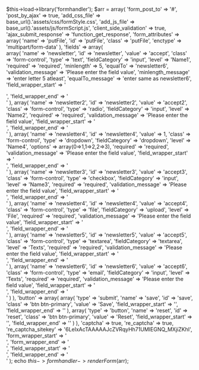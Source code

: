 $this->load->library('formhandler');
		$arr = array(
			'form_post_to'				=>	'#',
			'post_by_ajax'				=>	true,
			'add_css_file'				=>	base_url().'assets/css/formStyle.css',
			'add_js_file'				=>	base_url().'assets/js/formScript.js',
			'client_side_validation'	=>	true,
			'ajax_submit_response'		=>	'function_get_response',
			'form_attributes'			=>	array(
				'name'				=>	'putFile',
				'id'				=>	'putFile',
				'class'				=>	'putFile',
				'enctype'			=>	'multipart/form-data'
			),
			'fields'					=>	array(	
					array(
						'name'          		=> 'newsletter',
						'id'            		=> 'newsletter',
						'value'         		=> 'accept',
						'class'       			=> 'form-control',
						'type'         			=> 'text',
						'fieldCategory'			=> 'input',
						'level'					=> 'Name1',
						'required'				=> 'required',
						'minlength'				=>	5,
						'equalTo'				=>	'newsletter6',
						'validation_message'	=>	'Please enter the field value',
						'minlength_message'		=>	'enter letter 5 atleast',
						'equalTo_message'		=>	'enter same as newsletter6',
						'field_wrapper_start'	=>	'<div class="form-group">',
						'field_wrapper_end'		=>	'</div>'
					),
					array(
						'name'          		=> 'newsletter2',
						'id'            		=> 'newsletter2',
						'value'         		=> 'accept2',
						'class'       			=> 'form-control',
						'type'         			=> 'radio',
						'fieldCategory'			=> 'input',
						'level'					=> 'Name2',
						'required'				=> 'required',
						'validation_message'	=>	'Please enter the field value',
						'field_wrapper_start'	=>	'<div class="form-group form-check">',
						'field_wrapper_end'		=>	'</div>'
					),
					array(
						'name'          		=> 'newsletter4',
						'id'            		=> 'newsletter4',
						'value'         		=> 1,
						'class'       			=> 'form-control',
						'type'         			=> 'dropdown',
						'fieldCategory'			=> 'dropdown',
						'level'					=> 'Name4',
						'options'				=>	array(0=>1,1=>2,2=>3),
						'required'				=> 'required',
						'validation_message'	=>	'Please enter the field value',
						'field_wrapper_start'	=>	'<div class="form-group">',
						'field_wrapper_end'		=>	'</div>'
					),
					array(
						'name'          		=> 'newsletter3',
						'id'            		=> 'newsletter3',
						'value'         		=> 'accept3',
						'class'       			=> 'form-control',
						'type'         			=> 'checkbox',
						'fieldCategory'			=> 'input',
						'level'					=> 'Name3',
						'required'				=> 'required',
						'validation_message'	=>	'Please enter the field value',
						'field_wrapper_start'	=>	'<div class="form-group form-check">',
						'field_wrapper_end'		=>	'</div>'
					),
					array(
						'name'          		=> 'newsletter4',
						'id'            		=> 'newsletter4',
						'value'         		=> 'accept4',
						'class'       			=> 'form-control',
						'type'         			=> 'file',
						'fieldCategory'			=> 'upload',
						'level'					=> 'File',
						'required'				=> 'required',
						'validation_message'	=>	'Please enter the field value',
						'field_wrapper_start'	=>	'<div class="form-group">',
						'field_wrapper_end'		=>	'</div>'
					),
					array(
						'name'          		=> 'newsletter5',
						'id'            		=> 'newsletter5',
						'value'         		=> 'accept5',
						'class'       			=> 'form-control',
						'type'         			=> 'textarea',
						'fieldCategory'			=> 'textarea',
						'level'					=> 'Texts',
						'required'				=> 'required',
						'validation_message'	=>	'Please enter the field value',
						'field_wrapper_start'	=>	'<div class="form-group">',
						'field_wrapper_end'		=>	'</div>'
					),
					array(
						'name'          		=> 'newsletter6',
						'id'            		=> 'newsletter6',
						'value'         		=> 'accept6',
						'class'       			=> 'form-control',
						'type'         			=> 'email',
						'fieldCategory'			=> 'input',
						'level'					=> 'Texts',
						'required'				=> 'required',
						'validation_message'	=>	'Please enter the field value',
						'field_wrapper_start'	=>	'<div class="form-group">',
						'field_wrapper_end'		=>	'</div>'
					)
		  	),
		  	'button'					=>	array(
				array(
					'type'					=>	'submit',
					'name'					=>	'save',
					'id'					=>	'save',
					'class'					=>	'btn btn-primary',
					'value'					=>	'Save',
					'field_wrapper_start'	=>	'',
					'field_wrapper_end'		=>	''
				),
				array(
					'type'					=>	'button',
					'name'					=>	'reset',
					'id'					=>	'reset',
					'class'					=>	'btn btn-primary',
					'value'					=>	'Reset',
					'field_wrapper_start'	=>	'',
					'field_wrapper_end'		=>	''
				)
		  	),
		  	'captcha'					=> true,
		  	're_captcha'				=> true,
		  	're_captcha_sitekey'		=> '6LeIxAcTAAAAAJcZVRqyHh71UMIEGNQ_MXjiZKhI',
		  	'form_wrapper_start'		=>	'<div class=""><div class="">',
		  	'form_wrapper_end'			=>	'</div></div>',
			'field_wrapper_start'		=>	'<div class="form-group">',
			'field_wrapper_end'			=>	'</div>'
		);
		echo $this->formhandler->renderForm($arr);